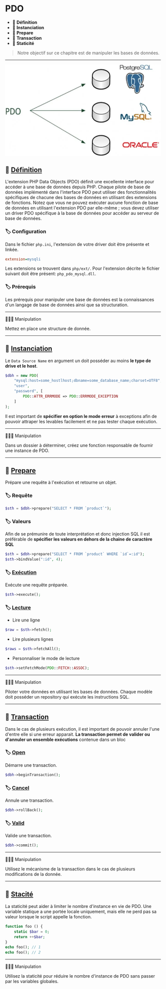 # PDO

*  🔖 **Définition**
*  🔖 **Instanciation**
*  🔖 **Prepare**
*  🔖 **Transaction**
*  🔖 **Staticité**

> Notre objectif sur ce chapitre est de manipuler les bases de données.

___

![image](https://raw.githubusercontent.com/seeren-training/PHP/master/wiki/resources/pdo.jpg)

## 📑 [Définition](https://www.php.net/manual/fr/book.pdo.php)

L'extension PHP Data Objects (PDO) définit une excellente interface pour accéder à une base de données depuis PHP. Chaque pilote de base de données implémenté dans l'interface PDO peut utiliser des fonctionnalités spécifiques de chacune des bases de données en utilisant des extensions de fonctions. Notez que vous ne pouvez exécuter aucune fonction de base de données en utilisant l'extension PDO par elle-même ; vous devez utiliser un driver PDO spécifique à la base de données pour accéder au serveur de base de données. 

### 🏷️ **Configuration**

Dans le fichier `php.ini`, l'extension de votre driver doit être présente et linkée.

```ini
extension=mysqli
```
Les extensions se trouvent dans `php/ext/`. Pour l'extension décrite le fichier suivant doit être présent: `php_pdo_mysql.dll`.

### 🏷️ **Prérequis**

Les prérequis pour manipuler une base de données est la connaissances d'un langage de base de données ainsi que sa structuration.

___

👨🏻‍💻 Manipulation

Mettez en place une structure de donnée.

___

## 📑 [Instanciation](https://www.php.net/manual/fr/pdo.construct.php)

Le `Data Source Name` en argument un doit posséder au moins **le type de drive et le host**.

```php
$dbh = new PDO(
    "mysql:host=some_hostlhost;dbname=some_database_name;charset=UTF8",
    "user",
    "password", [
        PDO::ATTR_ERRMODE => PDO::ERRMODE_EXCEPTION
    ]
);
```

Il est important de **spécifier en option le mode erreur** à exceptions afin de pouvoir attraper les levables facilement et ne pas tester chaque exécution.

___

👨🏻‍💻 Manipulation

Dans un dossier à déterminer, créez une fonction responsable de fournir une instance de PDO.

___

## 📑 [Prepare](https://www.php.net/manual/fr/pdo.prepare.php)

Prépare une requête à l'exécution et retourne un objet.

### 🏷️ **Requête**

```php
$sth = $dbh->prepare("SELECT * FROM `product`");
```

### 🏷️ **Valeurs**

Afin de se prémunire de toute interprétation et donc injection SQL il est préférable de **spécifier les valeurs en dehors de la chaine de caractère SQL**

```php
$sth = $dbh->prepare("SELECT * FROM `product` WHERE `id`=:id");
$sth->bindValue(":id", 4);
```

### 🏷️ **[Exécution](https://www.php.net/manual/fr/pdostatement.execute.php)**

Exécute une requête préparée.
```php
$sth->execute();
```

### 🏷️ **[Lecture](https://www.php.net/manual/fr/pdostatement.execute.php)**

* Lire une ligne

```php
$raw = $sth->fetch();
```

* Lire plusieurs lignes

```php
$raws = $sth->fetchAll();
```

* Personnaliser le mode de lecture

```php
$sth->setFetchMode(PDO::FETCH::ASSOC);
```

___

👨🏻‍💻 Manipulation

Piloter votre données en utilisant les bases de données. Chaque modèle doit posséder un repository qui exécute les instructions SQL.

___

## 📑 [Transaction](https://www.php.net/manual/fr/pdo.transactions.php)


Dans le cas de plusieurs exécution, il est important de pouvoir annuler l'une d'entre elle si une erreur apparait. **La transaction permet de valider ou d'annuler un ensemble exécutions** contenue dans un bloc

### 🏷️ **[Open](https://www.php.net/manual/fr/pdo.begintransaction.php)**

Démarre une transaction.

```php
$dbh->beginTransaction();
```

### 🏷️ **[Cancel](https://www.php.net/manual/fr/pdo.rollback.php)**

Annule une transaction.

```php
$dbh->rollBack();
```

### 🏷️ **[Valid](https://www.php.net/manual/fr/pdo.commit.php)**

Valide une transaction.

```php
$dbh->commit();
```

___

👨🏻‍💻 Manipulation

Utilisez le mécanisme de la transaction dans le cas de plusieurs modifications de la donnée.

___

## 📑 [Stacité](https://www.php.net/manual/fr/language.variables.scope.php#language.variables.scope.static)

La staticité peut aider à limiter le nombre d'instance en vie de PDO. Une variable statique a une portée locale uniquement, mais elle ne perd pas sa valeur lorsque le script appelle la fonction.

```php
function foo () {
    static $bar = 0;
    return ++$bar;
}
echo foo(); // 1
echo foo(); // 2
```

___

👨🏻‍💻 Manipulation

Utilisez la staticité pour réduire le nombre d'instance de PDO sans passer par les variables globales.
